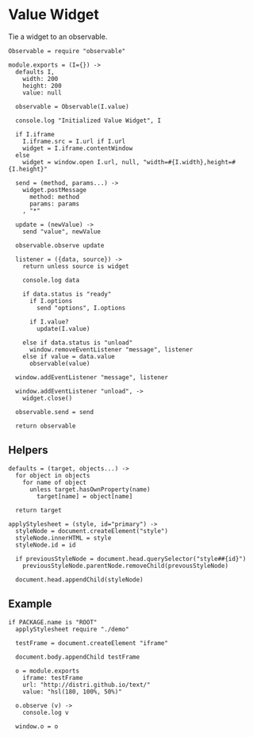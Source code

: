 Value Widget
============

Tie a widget to an observable.

    Observable = require "observable"

    module.exports = (I={}) ->
      defaults I,
        width: 200
        height: 200
        value: null

      observable = Observable(I.value)

      console.log "Initialized Value Widget", I

      if I.iframe 
        I.iframe.src = I.url if I.url
        widget = I.iframe.contentWindow
      else
        widget = window.open I.url, null, "width=#{I.width},height=#{I.height}"

      send = (method, params...) ->
        widget.postMessage 
          method: method
          params: params
        , "*"

      update = (newValue) ->
        send "value", newValue

      observable.observe update

      listener = ({data, source}) ->
        return unless source is widget

        console.log data

        if data.status is "ready"
          if I.options
            send "options", I.options

          if I.value?
            update(I.value)

        else if data.status is "unload"
          window.removeEventListener "message", listener
        else if value = data.value
          observable(value)

      window.addEventListener "message", listener

      window.addEventListener "unload", ->
        widget.close()

      observable.send = send

      return observable

Helpers
-------

    defaults = (target, objects...) ->
      for object in objects
        for name of object
          unless target.hasOwnProperty(name)
            target[name] = object[name]

      return target

    applyStylesheet = (style, id="primary") ->
      styleNode = document.createElement("style")
      styleNode.innerHTML = style
      styleNode.id = id

      if previousStyleNode = document.head.querySelector("style##{id}")
        previousStyleNode.parentNode.removeChild(prevousStyleNode)

      document.head.appendChild(styleNode)

Example
-------

    if PACKAGE.name is "ROOT"
      applyStylesheet require "./demo"

      testFrame = document.createElement "iframe"

      document.body.appendChild testFrame

      o = module.exports
        iframe: testFrame
        url: "http://distri.github.io/text/"
        value: "hsl(180, 100%, 50%)"

      o.observe (v) ->
        console.log v

      window.o = o
